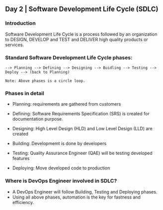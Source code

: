 ## Day 2 | Software Development Life Cycle (SDLC)
### Introduction
Software Development Life Cycle is a process followed by an organization to DESIGN, DEVELOP and TEST and DELIVER high quality products or services.

### Standard Software Development Life Cycle phases:
```
--> Planning --> Defining --> Designing --> Buidling --> Testing --> Deploy --> (back to Planning)

Note: Above phases is a circle loop.
```
### Phases in detail
- Planning: requirements are gathered from customers

- Defining: Software Requirements Specification (SRS) is created for documentation purpose.

- Designing: High Level Design (HLD) and Low Level Design (LLD) are created

- Building: Developmemt is done by developers

- Testing: Quality Assurance Engineer (QAE) will be testing developed features

- Deploying: Move developed code to production

### Where is DevOps Engineer involved in SDLC?
- A DevOps Engineer will follow Building, Testing and Deploying phases.
- Using all above phases, automation is the key for fastness and efficiency.





